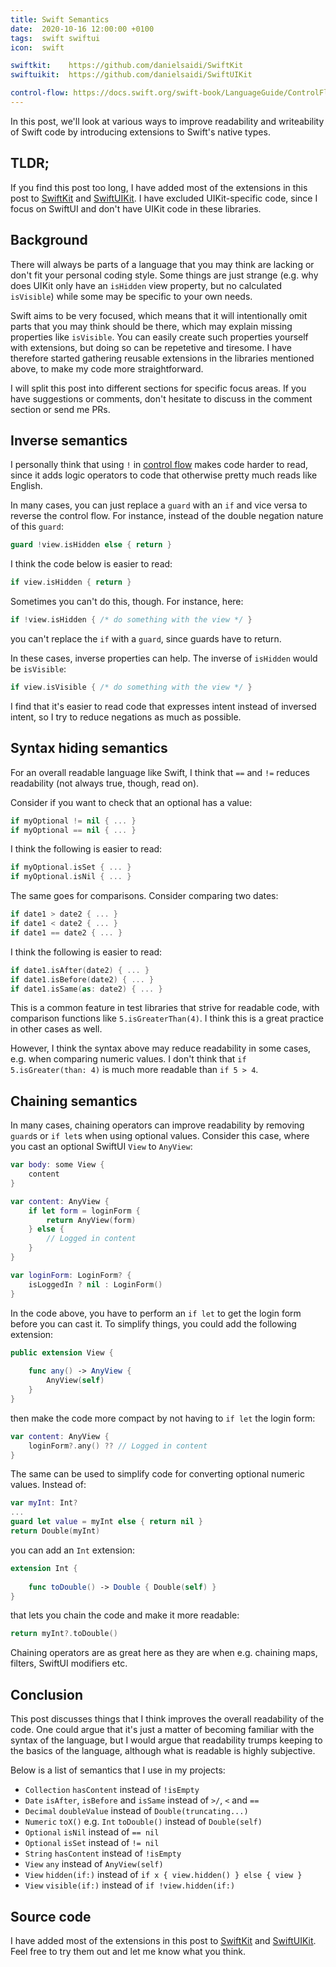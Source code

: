 ```yaml
---
title: Swift Semantics
date:  2020-10-16 12:00:00 +0100
tags:  swift swiftui
icon:  swift

swiftkit:    https://github.com/danielsaidi/SwiftKit
swiftuikit:  https://github.com/danielsaidi/SwiftUIKit

control-flow: https://docs.swift.org/swift-book/LanguageGuide/ControlFlow.html
---
```


In this post, we'll look at various ways to improve readability and writeability of Swift code by introducing extensions to Swift's native types.


## TLDR;

If you find this post too long, I have added most of the extensions in this post to [SwiftKit]({{page.swiftkit}}) and [SwiftUIKit]({{page.swiftuikit}}). I have excluded UIKit-specific code, since I focus on SwiftUI and don't have UIKit code in these libraries.


## Background

There will always be parts of a language that you may think are lacking or don't fit your personal coding style. Some things are just strange (e.g. why does UIKit only have an `isHidden` view property, but no calculated `isVisible`) while some may be specific to your own needs.

Swift aims to be very focused, which means that it will intentionally omit parts that you may think should be there, which may explain missing properties like `isVisible`. You can easily create such properties yourself with extensions, but doing so can be repetetive and tiresome. I have therefore started gathering reusable extensions in the libraries mentioned above, to make my code more straightforward.

I will split this post into different sections for specific focus areas. If you have suggestions or comments, don't hesitate to discuss in the comment section or send me PRs.


## Inverse semantics

I personally think that using `!` in [control flow]({{page.control-flow}}) makes code harder to read, since it adds logic operators to code that otherwise pretty much reads like English.

In many cases, you can just replace a `guard` with an `if` and vice versa to reverse the control flow. For instance, instead of the double negation nature of this `guard`:

```swift
guard !view.isHidden else { return }
```

I think the code below is easier to read:

```swift
if view.isHidden { return }
```

Sometimes you can't do this, though. For instance, here:

```swift
if !view.isHidden { /* do something with the view */ }
```

you can't replace the `if` with a `guard`, since guards have to return. 

In these cases, inverse properties can help. The inverse of `isHidden` would be `isVisible`:

```swift
if view.isVisible { /* do something with the view */ }
```

I find that it's easier to read code that expresses intent instead of inversed intent, so I try to reduce negations as much as possible.


## Syntax hiding semantics

For an overall readable language like Swift, I think that `==` and `!=` reduces readability (not always true, though, read on).

Consider if you want to check that an optional has a value:

```swift
if myOptional != nil { ... }
if myOptional == nil { ... }
```

I think the following is easier to read:

```swift
if myOptional.isSet { ... }
if myOptional.isNil { ... }
```

The same goes for comparisons. Consider comparing two dates:

```swift
if date1 > date2 { ... } 
if date1 < date2 { ... } 
if date1 == date2 { ... } 
```

I think the following is easier to read:

```swift
if date1.isAfter(date2) { ... }
if date1.isBefore(date2) { ... }
if date1.isSame(as: date2) { ... }
```

This is a common feature in test libraries that strive for readable code, with comparison functions like `5.isGreaterThan(4)`. I think this is a great practice in other cases as well.

However, I think the syntax above may reduce readability in some cases, e.g. when comparing numeric values. I don't think that `if 5.isGreater(than: 4)` is much more readable than `if 5 > 4`.


## Chaining semantics

In many cases, chaining operators can improve readability by removing `guard`s or `if let`s when using optional values. Consider this case, where you cast an optional SwiftUI `View` to `AnyView`:

```swift
var body: some View {
    content
}

var content: AnyView {
    if let form = loginForm {
        return AnyView(form)
    } else {
        // Logged in content
    }
}

var loginForm: LoginForm? {
    isLoggedIn ? nil : LoginForm()
}
```

In the code above, you have to perform an `if let` to get the login form before you can cast it. To simplify things, you could add the following extension:

```swift
public extension View {
    
    func any() -> AnyView {
        AnyView(self)
    }
}
```

then make the code more compact by not having to `if let` the login form:

```swift
var content: AnyView {
    loginForm?.any() ?? // Logged in content
}
```

The same can be used to simplify code for converting optional numeric values. Instead of:

```swift
var myInt: Int?
...
guard let value = myInt else { return nil }
return Double(myInt)
```

you can add an `Int` extension:

```swift
extension Int {
    
    func toDouble() -> Double { Double(self) }
}
```

that lets you chain the code and make it more readable:

```swift
return myInt?.toDouble()
```

Chaining operators are as great here as they are when e.g. chaining maps, filters, SwiftUI modifiers etc.


## Conclusion

This post discusses things that I think improves the overall readability of the code. One could argue that it's just a matter of becoming familiar with the syntax of the language, but I would argue that readability trumps keeping to the basics of the language, although what is readable is highly subjective.

Below is a list of semantics that I use in my projects:

* `Collection` `hasContent` instead of `!isEmpty`
* `Date` `isAfter`, `isBefore` and `isSame` instead of `>/`, `<` and `==`
* `Decimal` `doubleValue` instead of `Double(truncating...)`
* `Numeric` `toX()` e.g. `Int` `toDouble()` instead of `Double(self)`
* `Optional` `isNil` instead of `== nil`
* `Optional` `isSet` instead of `!= nil`
* `String` `hasContent` instead of `!isEmpty`
* `View` `any` instead of `AnyView(self)`
* `View` `hidden(if:)` instead of `if x { view.hidden() } else { view }`
* `View` `visible(if:)` instead of `if !view.hidden(if:)`


## Source code

I have added most of the extensions in this post to [SwiftKit]({{page.swiftkit}}) and [SwiftUIKit]({{page.swiftuikit}}). Feel free to try them out and let me know what you think.